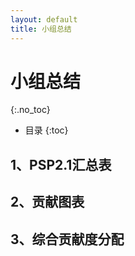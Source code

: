 ```yaml
---
layout: default
title: 小组总结
---
```


# 小组总结
{:.no_toc}

* 目录
{:toc}

## 1、PSP2.1汇总表

## 2、贡献图表

## 3、综合贡献度分配
